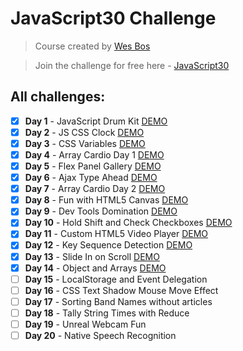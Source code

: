 # JavaScript30 Challenge

> Course created by [Wes Bos](https://github.com/wesbos)

> Join the challenge for free here - [JavaScript30](https://javascript30.com/account)

## All challenges:
- [X] **Day 1** - JavaScript Drum Kit [DEMO](https://noeemi.github.io/JavaScript30/Day01-DrumKit/)
- [X] **Day 2** - JS CSS Clock [DEMO](https://noeemi.github.io/JavaScript30/Day02-Clock/)
- [X] **Day 3** - CSS Variables [DEMO](https://noeemi.github.io/JavaScript30/Day03-CSSVariables/)
- [X] **Day 4** - Array Cardio Day 1 [DEMO](https://noeemi.github.io/JavaScript30/Day04-ArrayCardio1/)
- [X] **Day 5** - Flex Panel Gallery [DEMO](https://noeemi.github.io/JavaScript30/Day05-FlexPanels/)
- [X] **Day 6** - Ajax Type Ahead [DEMO](https://noeemi.github.io/JavaScript30/Day06-AjaxTypeAhead/)
- [X] **Day 7** - Array Cardio Day 2 [DEMO](https://noeemi.github.io/JavaScript30/Day07-ArrayCardio2/)
- [X] **Day 8** - Fun with HTML5 Canvas [DEMO](https://noeemi.github.io/JavaScript30/Day08-HTML5Canvas/)
- [x] **Day 9** - Dev Tools Domination [DEMO](https://noeemi.github.io/JavaScript30/Day09-DevTools/)
- [X] **Day 10** - Hold Shift and Check Checkboxes [DEMO](https://noeemi.github.io/JavaScript30/Day10-HoldShift/)
- [X] **Day 11** - Custom HTML5 Video Player [DEMO](https://noeemi.github.io/JavaScript30/Day11-VideoPlayer/)
- [X] **Day 12** - Key Sequence Detection [DEMO](https://noeemi.github.io/JavaScript30/Day12-KeySequenceDetection/)
- [X] **Day 13** - Slide In on Scroll [DEMO](https://noeemi.github.io/JavaScript30/Day13-SlideInOnScroll/)
- [X] **Day 14** - Object and Arrays [DEMO](https://noeemi.github.io/JavaScript30/Day14-ReferencesVSCopying/)
- [ ] **Day 15** - LocalStorage and Event Delegation
- [ ] **Day 16** - CSS Text Shadow Mouse Move Effect
- [ ] **Day 17** - Sorting Band Names without articles
- [ ] **Day 18** - Tally String Times with Reduce
- [ ] **Day 19** - Unreal Webcam Fun
- [ ] **Day 20** - Native Speech Recognition
